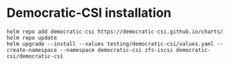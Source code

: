 # Democratic-CSI installation

    helm repo add democratic-csi https://democratic-csi.github.io/charts/
    helm repo update
    helm upgrade --install --values testing/democratic-csi/values.yaml --create-namespace --namespace democratic-csi zfs-iscsi democratic-csi/democratic-csi
  